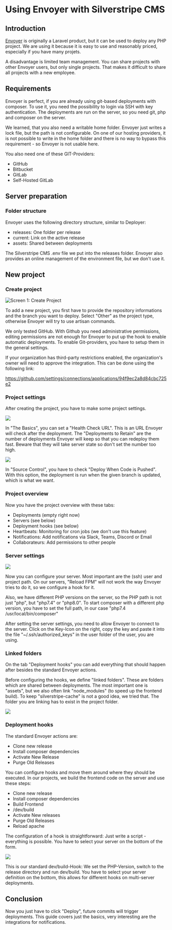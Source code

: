 # Using Envoyer with Silverstripe CMS

## Introduction

[Envoyer](https://envoyer.io/) is originally a Laravel product, but it can be used to deploy any PHP project. 
We are using it because it is easy to use and reasonably priced, especially if you have many projets.

A disadvantage is limited team management. You can share projects with other Envoyer users, but only single projects. 
That makes it difficult to share all projects with a new employee.

## Requirements

Envoyer is perfect, if you are already using git-based deployments with composer. To use it, you need the possibility
to login via SSH with key authentication. The deployments are run on the server, so you need git, php and composer
on the server.

We learned, that you also need a writable home folder. Envoyer just writes a lock file, but the path is not configurable.
On one of our hosting providers, it is not possible to write in the home folder and there is no way to bypass this 
requirement - so Envoyer is not usable here. 

You also need one of these GIT-Providers:

- GitHub
- Bitbucket
- GitLab
- Self-Hosted GitLab

## Server preparation

### Folder structure

Envoyer uses the following directory structure, similar to Deployer:

- releases: One folder per release
- current: Link on the active release
- assets: Shared between deployments

The Silverstripe CMS .env file we put into the releases folder. Envoyer also provides an online management of the
environment file, but we don't use it.

## New project

### Create project

![Screen 1: Create Project](01_create_project.png)

To add a new project, you first have to provide the repository informations and the branch you want to deploy. Select
"Other" as the project type, otherwise Envoyer will try to use artisan commands.

We only tested GitHub. With Github you need administrative permissions, editing permissions are not enough for
Envoyer to put up the hook to enable automatic deployments. To enable Git-providers, you have to setup them in the
general settings.

If your organization has third-party restrictions enabled, the organization's owner will need to approve the 
integration. This can be done using the following link: 

https://github.com/settings/connections/applications/94f9ec2a8d84cbc725e2

### Project settings

After creating the project, you have to make some project settings.

![](02_project_settings.png)

In "The Basics", you can set a "Health Check URL". This is an URL Envoyer will check after the deployment. 
The "Deployments to Retain" are the number of deployments Envoyer will keep so that you can redeploy them fast. Beware
that they will take server state so don't set the number too high.

![](03_project_settings_2.png)

In "Source Control", you have to check "Deploy When Code is Pushed". With this option,
the deployment is run when the given branch is updated, which is what we want.

### Project overview

Now you have the project overview with these tabs:

- Deployments (empty right now)
- Servers (see below)
- Deployment hooks (see below)
- Heartbeats: Monitoring for cron jobs (we don't use this feature)
- Notifications: Add notifications via Slack, Teams, Discord or Email
- Collaborateurs: Add permissions to other people

### Server settings

![](04_server_settings.png)

Now you can configure your server. Most important are the (ssh) user and project path. On our servers,
"Reload FPM" will not work the way Envoyer tries to do it, so we configure a hook for it.

Also, we have different PHP versions on the server, so the PHP path is not just "php", but "php7.4" or "php8.0".
To start composer with a different php version, you have to set the full path, in our case "php7.4 /usr/local/bin/composer"

After setting the server settings, you need to allow Envoyer to connect to the server. Click on the Key-Icon on the
right, copy the key and paste it into the file "~/.ssh/authorized_keys" in the user folder of the user, you are using.

### Linked folders 

On the tab "Deployment hooks" you can add everything that should happen after besides the standard Envoyer actions.

Before configuring the hooks, we define "linked folders". These are folders which are shared between deployments. The
most important one is "assets", but we also often link "node_modules" (to speed up the frontend build). To keep
"silverstripe-cache" is not a good idea, we tried that. The folder you are linking has to exist in the project folder.

![](05_linked_folders.png)

### Deployment hooks

The standard Envoyer actions are:

- Clone new release
- Install composer dependencies
- Activate New Release
- Purge Old Releases

You can configure hooks and move them around where they should be executed. In our projects, we build the frontend
code on the server and use these steps:

- Clone new release
- Install composer dependencies
- Build Frontend
- /dev/build
- Activate New releases
- Purge Old Releases
- Reload apache

The configuration of a hook is straightforward: Just write a script - everything is possible. You have to select your
server on the bottom of the form.

![](06_hook_settings.png)

This is our standard dev/build-Hook: We set the PHP-Version, switch to the release directory and run dev/build. You
have to select your server definition on the bottom, this allows for different hooks on multi-server deployments.

## Conclusion

Now you just have to click "Deploy", future commits will trigger deployments. This guide covers just the basics,
very interesting are the integrations for notifications.